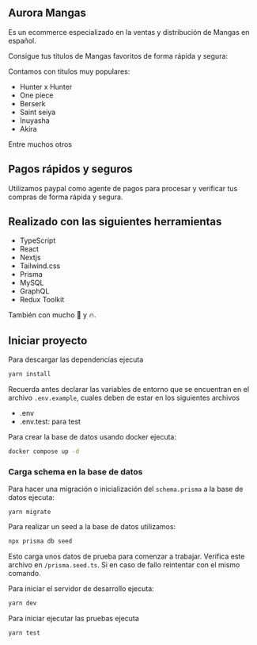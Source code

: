 ## Aurora Mangas 
Es un ecommerce especializado en la ventas y distribución de Mangas en español.

Consigue tus títulos de Mangas favoritos de forma rápida y segura:

Contamos con titulos muy populares:
- Hunter x Hunter 
- One piece
- Berserk
- Saint seiya
- Inuyasha
- Akira

Entre muchos otros

## Pagos rápidos y seguros
Utilizamos paypal como agente de pagos para procesar y verificar tus compras de forma rápida y segura.

## Realizado con las siguientes herramientas 
- TypeScript
- React
- Nextjs
- Tailwind.css
- Prisma
- MySQL
- GraphQL
- Redux Toolkit

También con mucho 🧡 y 🔥.

## Iniciar proyecto
Para descargar las dependencias ejecuta
```bash
yarn install
```

Recuerda antes declarar las variables de entorno que se encuentran en el archivo `.env.example`, cuales deben de estar en los siguientes archivos
- .env
- .env.test: para test


Para crear la base de datos usando docker ejecuta:
```bash
docker compose up -d
```

### Carga schema en la base de datos

Para hacer una migración o inicialización del `schema.prisma` a la base de datos ejecuta:
```
yarn migrate
```

Para realizar un seed a la base de datos utilizamos:
```bash
npx prisma db seed
```

Esto carga unos datos de prueba para comenzar a trabajar. Verifica este archivo en `/prisma.seed.ts`. Si en caso de fallo reintentar con el mismo comando.

Para iniciar el servidor de desarrollo ejecuta:
```bash
yarn dev
```

Para iniciar ejecutar las pruebas ejecuta
```
yarn test
```